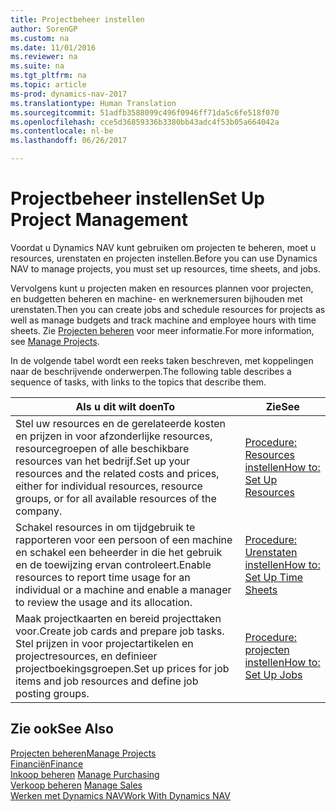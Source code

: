 ```yaml
---
title: Projectbeheer instellen
author: SorenGP
ms.custom: na
ms.date: 11/01/2016
ms.reviewer: na
ms.suite: na
ms.tgt_pltfrm: na
ms.topic: article
ms-prod: dynamics-nav-2017
ms.translationtype: Human Translation
ms.sourcegitcommit: 51adfb3588099c496f0946ff71da5c6fe518f070
ms.openlocfilehash: cce5d36859336b3380bb43adc4f53b05a664042a
ms.contentlocale: nl-be
ms.lasthandoff: 06/26/2017

---
```


# <a name="set-up-project-management"></a><span data-ttu-id="03466-102">Projectbeheer instellen</span><span class="sxs-lookup"><span data-stu-id="03466-102">Set Up Project Management</span></span>
<span data-ttu-id="03466-103">Voordat u Dynamics NAV kunt gebruiken om projecten te beheren, moet u resources, urenstaten en projecten instellen.</span><span class="sxs-lookup"><span data-stu-id="03466-103">Before you can use Dynamics NAV to manage projects, you must set up resources, time sheets, and jobs.</span></span>

<span data-ttu-id="03466-104">Vervolgens kunt u projecten maken en resources plannen voor projecten, en budgetten beheren en machine- en werknemersuren bijhouden met urenstaten.</span><span class="sxs-lookup"><span data-stu-id="03466-104">Then you can create jobs and schedule resources for projects as well as manage budgets and track machine and employee hours with time sheets.</span></span> <span data-ttu-id="03466-105">Zie [Projecten beheren](projects-manage-projects.md) voor meer informatie.</span><span class="sxs-lookup"><span data-stu-id="03466-105">For more information, see [Manage Projects](projects-manage-projects.md).</span></span>  

<span data-ttu-id="03466-106">In de volgende tabel wordt een reeks taken beschreven, met koppelingen naar de beschrijvende onderwerpen.</span><span class="sxs-lookup"><span data-stu-id="03466-106">The following table describes a sequence of tasks, with links to the topics that describe them.</span></span>

|<span data-ttu-id="03466-107">Als u dit wilt doen</span><span class="sxs-lookup"><span data-stu-id="03466-107">To</span></span> |<span data-ttu-id="03466-108">Zie</span><span class="sxs-lookup"><span data-stu-id="03466-108">See</span></span> |
|---|----|
|<span data-ttu-id="03466-109">Stel uw resources en de gerelateerde kosten en prijzen in voor afzonderlijke resources, resourcegroepen of alle beschikbare resources van het bedrijf.</span><span class="sxs-lookup"><span data-stu-id="03466-109">Set up your resources and the related costs and prices, either for individual resources, resource groups, or for all available resources of the company.</span></span>|[<span data-ttu-id="03466-110">Procedure: Resources instellen</span><span class="sxs-lookup"><span data-stu-id="03466-110">How to: Set Up Resources</span></span>](projects-how-setup-resources.md)|
|<span data-ttu-id="03466-111">Schakel resources in om tijdgebruik te rapporteren voor een persoon of een machine en schakel een beheerder in die het gebruik en de toewijzing ervan controleert.</span><span class="sxs-lookup"><span data-stu-id="03466-111">Enable resources to report time usage for an individual or a machine and enable a manager to review the usage and its allocation.</span></span>|[<span data-ttu-id="03466-112">Procedure: Urenstaten instellen</span><span class="sxs-lookup"><span data-stu-id="03466-112">How to: Set Up Time Sheets</span></span>](projects-how-setup-time-sheets.md)
|<span data-ttu-id="03466-113">Maak projectkaarten en bereid projecttaken voor.</span><span class="sxs-lookup"><span data-stu-id="03466-113">Create job cards and prepare job tasks.</span></span> <span data-ttu-id="03466-114">Stel prijzen in voor projectartikelen en projectresources, en definieer projectboekingsgroepen.</span><span class="sxs-lookup"><span data-stu-id="03466-114">Set up prices for job items and job resources and define job posting groups.</span></span>|[<span data-ttu-id="03466-115">Procedure: projecten instellen</span><span class="sxs-lookup"><span data-stu-id="03466-115">How to: Set Up Jobs</span></span>](projects-how-setup-jobs.md)|

## <a name="see-also"></a><span data-ttu-id="03466-116">Zie ook</span><span class="sxs-lookup"><span data-stu-id="03466-116">See Also</span></span>
[<span data-ttu-id="03466-117">Projecten beheren</span><span class="sxs-lookup"><span data-stu-id="03466-117">Manage Projects</span></span>](projects-manage-projects.md)  
[<span data-ttu-id="03466-118">Financiën</span><span class="sxs-lookup"><span data-stu-id="03466-118">Finance</span></span>](finance-setup.md)  
<span data-ttu-id="03466-119">[Inkoop beheren](purchasing-manage-purchasing.md)       </span><span class="sxs-lookup"><span data-stu-id="03466-119">[Manage Purchasing](purchasing-manage-purchasing.md)       </span></span>  
<span data-ttu-id="03466-120">[Verkoop beheren](sales-manage-sales.md)   </span><span class="sxs-lookup"><span data-stu-id="03466-120">[Manage Sales](sales-manage-sales.md)   </span></span>  
[<span data-ttu-id="03466-121">Werken met Dynamics NAV</span><span class="sxs-lookup"><span data-stu-id="03466-121">Work With Dynamics NAV</span></span>](ui-work-product.md)  


